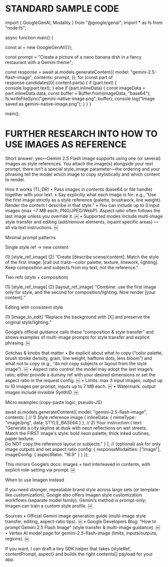 # STANDARD SAMPLE CODE

import { GoogleGenAI, Modality } from "@google/genai";
import * as fs from "node:fs";

async function main() {

  const ai = new GoogleGenAI({});

  const prompt =
    "Create a picture of a nano banana dish in a fancy restaurant with a Gemini theme";

  const response = await ai.models.generateContent({
    model: "gemini-2.5-flash-image",
    contents: prompt,
  });
  for (const part of response.candidates[0].content.parts) {
    if (part.text) {
      console.log(part.text);
    } else if (part.inlineData) {
      const imageData = part.inlineData.data;
      const buffer = Buffer.from(imageData, "base64");
      fs.writeFileSync("gemini-native-image.png", buffer);
      console.log("Image saved as gemini-native-image.png");
    }
  }
}

main();

# FURTHER RESEARCH INTO HOW TO USE IMAGES AS REFERENCE

Short answer: yes—Gemini 2.5 Flash Image supports using one (or several) images as style references. You attach the image(s) alongside your text prompt; there isn’t a special style_image parameter—the ordering and your phrasing tell the model which image to copy stylistically and which content to render.

How it works (TL;DR)
	•	Pass images in contents (base64 or file handle) together with your text.
	•	Say explicitly what each image is for: e.g., “Use the first image strictly as a style reference (palette, brushwork, line weight). Render the content I describe in that style.”
	•	You can include up to 3 input images (max ~7 MB each; PNG/JPEG/WebP). Aspect ratio often follows the last image unless you override it.  ￼
	•	Supported modes include multi-image style transfer and editing (add/remove elements, inpaint specific areas) — all via text instructions.  ￼

Minimal prompt patterns

Single style ref → new content

(1) [style_ref_image]
(2) “Create [describe scene/content]. Match the style of the first image: [call out traits—color palette, texture, linework, lighting]. Keep composition and subjects from my text, not the reference.”

Two refs (style + composition)

(1) [style_ref_image] (2) [layout_ref_image]
“Combine: use the first image only for style, and the second for composition/lighting. Now render [your content].”

Editing with consistent style

(1) [image_to_edit]
“Replace the background with [X] and preserve the original style/lighting.”

Google’s official guidance calls these “composition & style transfer” and shows examples of multi-image prompts for style transfer and explicit phrasing.  ￼

Gotchas & knobs that matter
	•	Be explicit about what to copy (“color palette, brush stroke density, grain, line weight, halftone dots, lens bloom”) and what not to copy (e.g., “do not copy subjects or layout from the style image”).  ￼
	•	Aspect ratio control: the model may adopt the last image’s ratio; either provide a dummy ref with your desired dimensions or set the aspect ratio in the request config.  ￼
	•	Limits: max 3 input images, output up to 10 images per prompt; inputs up to 7 MB each.  ￼
	•	Watermark: output images include invisible SynthID.  ￼

Micro examples (copy-paste logic; pseudo-JS)

await ai.models.generateContent({
  model: "gemini-2.5-flash-image",
  contents: [
    // 1) Style reference image
    { inlineData: { mimeType: "image/png", data: STYLE_BASE64 } },
    // 2) Your instruction
    { text:
      "Generate a city skyline at dusk with neon reflections on wet streets. \
       Match the FIRST image's style: bold neon palette, thick inked outlines, paper texture. \
       Do NOT copy the reference layout or subjects." }
  ],
  // (optional) ask for only image outputs and set aspect ratio
  config: { responseModalities: ["Image"], imageConfig: { aspectRatio: "16:9" } }
});

This mirrors Google’s docs: images + text interleaved in contents, with explicit role-setting via prompt.  ￼

When to use Imagen instead

If you need stronger, repeatable brand style across large sets (or template-like customization), Google also offers Imagen style customization workflows (separate model family). Gemini’s method is prompt-only; Imagen can train a custom style profile.  ￼

Sources
	•	Official Gemini image generation guide (multi-image style transfer, editing, aspect-ratio tips).  ￼
	•	Google Developers Blog: “How to prompt Gemini 2.5 Flash Image” (style transfer & multi-image guidance).  ￼
	•	Vertex AI model page for gemini-2.5-flash-image (limits, inputs/outputs, regions).  ￼

If you want, I can draft a tiny SDK helper that takes {styleRef, contentPrompt, aspect} and builds the right contents[] payload for your app.